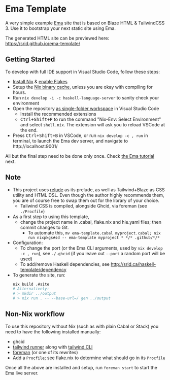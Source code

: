 # Ema Template

A very simple example [Ema](https://ema.srid.ca/) site that is based on Blaze HTML & TailwindCSS 3. Use it to bootstrap your next static site using Ema.

The generated HTML site can be previewed here: https://srid.github.io/ema-template/

## Getting Started

To develop with full IDE support in Visual Studio Code, follow these steps:

- [Install Nix](https://nixos.org/download.html) & [enable Flakes](https://nixos.wiki/wiki/Flakes#Enable_flakes)
- Setup the [Nix binary cache](https://srid.ca/cache.srid.ca), unless you are okay with compiling for hours.
- Run `nix develop -i -c haskell-language-server` to sanity check your environment 
- Open the repository [as single-folder workspace](https://code.visualstudio.com/docs/editor/workspaces#_singlefolder-workspaces) in Visual Studio Code
    - Install the recommended extensions
    - <kbd>Ctrl+Shift+P</kbd> to run the command "Nix-Env: Select Environment" and select `shell.nix`. The extension will ask you to reload VSCode at the end.
- Press <kbd>Ctrl+Shift+B</kbd> in VSCode, or run `nix develop -c , run` in terminal, to launch the Ema dev server, and navigate to http://localhost:9001/

All but the final step need to be done only once. Check [the Ema tutorial](https://ema.srid.ca/start/tutorial) next.

## Note

- This project uses [relude](https://github.com/kowainik/relude) as its prelude, as well as Tailwind+Blaze as CSS utility and HTML DSL. Even though the author highly recommends them, you are of course free to swap them out for the library of your choice.
  - Tailwind CSS is compiled, alongside Ghcid, via foreman (see `./Procfile`)
- As a first step to using this template, 
  - change the project name in .cabal, flake.nix and hie.yaml files; then commit changes to Git.
      - To automate this, `mv ema-template.cabal myproject.cabal; nix run nixpkgs#sd -- ema-template myproject * */* .github/*/*`
- Configuration:
  - To change the port (or the Ema CLI arguments, used by `nix develop -c , run`), see `./.ghcid` (if you leave out `--port` a random port will be used)
  - To add/remove Haskell dependencies, see http://srid.ca/haskell-template/dependency
- To generate the site, run:
  ```sh
  nix build .#site
  # Alternatively:
  # > mkdir ../output 
  # > nix run . -- --base-url=/ gen ../output
  ```

## Non-Nix workflow

To use this repository without Nix (such as with plain Cabal or Stack) you need to have the following installed manually:

- ghcid
- [tailwind runner](https://hackage.haskell.org/package/tailwind) along with [tailwind CLI](https://tailwindcss.com/docs/installation)
- [foreman](http://ddollar.github.io/foreman/) (or one of its rewrites)
- Add a `Procfile`; see flake.nix to determine what should go in its `Procfile`

Once all the above are installed and setup, run `foreman start` to start the Ema live server.
